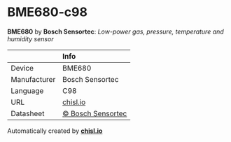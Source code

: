 # BME680-c98

**BME680** by **Bosch Sensortec**: *Low-power gas, pressure, temperature and humidity sensor*

|              | Info                         |
|:-------------|:-----------------------------|
| Device       | BME680                        |
| Manufacturer | Bosch Sensortec |
| Language     | C98 |
| URL          | [chisl.io](https://chisl.io/v/BME680?t=c&r=98) |
| Datasheet    | [&copy; Bosch Sensortec](https://ae-bst.resource.bosch.com/media/_tech/media/datasheets/BST-BME680-DS001-00.pdf) |

Automatically created by **[chisl.io](https://chisl.io)**
